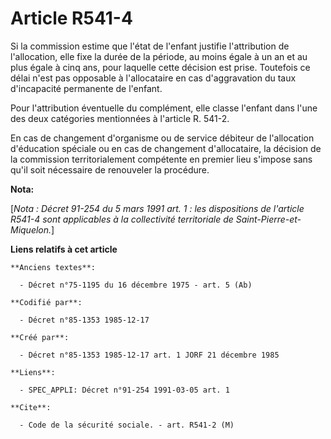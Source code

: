 # Article R541-4

Si la commission estime que l'état de l'enfant justifie l'attribution de l'allocation, elle fixe la durée de la période, au
moins égale à un an et au plus égale à cinq ans, pour laquelle cette décision est prise. Toutefois ce délai n'est pas
opposable à l'allocataire en cas d'aggravation du taux d'incapacité permanente de l'enfant. 

Pour l'attribution éventuelle du complément, elle classe l'enfant dans l'une des deux catégories mentionnées à l'article R.
541-2. 

En cas de changement d'organisme ou de service débiteur de l'allocation d'éducation spéciale ou en cas de changement
d'allocataire, la décision de la commission territorialement compétente en premier lieu s'impose sans qu'il soit nécessaire
de renouveler la procédure.

**Nota:**

[*Nota : Décret 91-254 du 5 mars 1991 art. 1 : les dispositions de l'article R541-4 sont applicables à la collectivité
territoriale de Saint-Pierre-et-Miquelon.*]

**Liens relatifs à cet article**

	**Anciens textes**:

	  - Décret n°75-1195 du 16 décembre 1975 - art. 5 (Ab)

	**Codifié par**:

	  - Décret n°85-1353 1985-12-17

	**Créé par**:

	  - Décret n°85-1353 1985-12-17 art. 1 JORF 21 décembre 1985

	**Liens**:

	  - SPEC_APPLI: Décret n°91-254 1991-03-05 art. 1

	**Cite**:

	  - Code de la sécurité sociale. - art. R541-2 (M)
